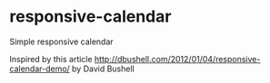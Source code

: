 responsive-calendar
===================

Simple responsive calendar

Inspired by this article http://dbushell.com/2012/01/04/responsive-calendar-demo/ by David Bushell
